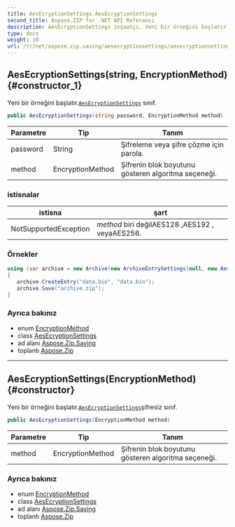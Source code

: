 ```yaml
---
title: AesEcryptionSettings.AesEcryptionSettings
second_title: Aspose.ZIP for .NET API Referansı
description: AesEcryptionSettings inşaatçı. Yeni bir örneğini başlatır.AesEcryptionSettings sınıf.
type: docs
weight: 10
url: /tr/net/aspose.zip.saving/aesecryptionsettings/aesecryptionsettings/
---
```

## AesEcryptionSettings(string, EncryptionMethod) {#constructor_1}

Yeni bir örneğini başlatır.[`AesEcryptionSettings`](../) sınıf.

```csharp
public AesEcryptionSettings(string password, EncryptionMethod method)
```

| Parametre | Tip | Tanım |
| --- | --- | --- |
| password | String | Şifreleme veya şifre çözme için parola. |
| method | EncryptionMethod | Şifrenin blok boyutunu gösteren algoritma seçeneği. |

### istisnalar

| istisna | şart |
| --- | --- |
| NotSupportedException | *method* biri değilAES128 ,AES192 , veyaAES256. |

### Örnekler

```csharp
using (var archive = new Archive(new ArchiveEntrySettings(null, new AesEcryptionSettings("p@s$", EncryptionMethod.AES256))))
{
   archive.CreateEntry("data.bin", "data.bin");
   archive.Save("archive.zip");
}
```

### Ayrıca bakınız

* enum [EncryptionMethod](../../encryptionmethod/)
* class [AesEcryptionSettings](../)
* ad alanı [Aspose.Zip.Saving](../../aesecryptionsettings/)
* toplantı [Aspose.Zip](../../../)

---

## AesEcryptionSettings(EncryptionMethod) {#constructor}

Yeni bir örneğini başlatır.[`AesEcryptionSettings`](../)şifresiz sınıf.

```csharp
public AesEcryptionSettings(EncryptionMethod method)
```

| Parametre | Tip | Tanım |
| --- | --- | --- |
| method | EncryptionMethod | Şifrenin blok boyutunu gösteren algoritma seçeneği. |

### Ayrıca bakınız

* enum [EncryptionMethod](../../encryptionmethod/)
* class [AesEcryptionSettings](../)
* ad alanı [Aspose.Zip.Saving](../../aesecryptionsettings/)
* toplantı [Aspose.Zip](../../../)


